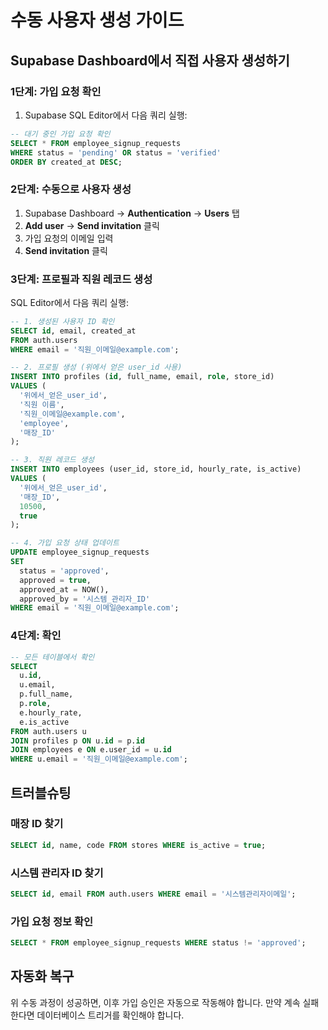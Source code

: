 # 수동 사용자 생성 가이드

## Supabase Dashboard에서 직접 사용자 생성하기

### 1단계: 가입 요청 확인
1. Supabase SQL Editor에서 다음 쿼리 실행:

```sql
-- 대기 중인 가입 요청 확인
SELECT * FROM employee_signup_requests 
WHERE status = 'pending' OR status = 'verified'
ORDER BY created_at DESC;
```

### 2단계: 수동으로 사용자 생성
1. Supabase Dashboard → **Authentication** → **Users** 탭
2. **Add user** → **Send invitation** 클릭
3. 가입 요청의 이메일 입력
4. **Send invitation** 클릭

### 3단계: 프로필과 직원 레코드 생성
SQL Editor에서 다음 쿼리 실행:

```sql
-- 1. 생성된 사용자 ID 확인
SELECT id, email, created_at 
FROM auth.users 
WHERE email = '직원_이메일@example.com';

-- 2. 프로필 생성 (위에서 얻은 user_id 사용)
INSERT INTO profiles (id, full_name, email, role, store_id)
VALUES (
  '위에서_얻은_user_id',
  '직원 이름',
  '직원_이메일@example.com',
  'employee',
  '매장_ID'
);

-- 3. 직원 레코드 생성
INSERT INTO employees (user_id, store_id, hourly_rate, is_active)
VALUES (
  '위에서_얻은_user_id',
  '매장_ID',
  10500,
  true
);

-- 4. 가입 요청 상태 업데이트
UPDATE employee_signup_requests
SET 
  status = 'approved',
  approved = true,
  approved_at = NOW(),
  approved_by = '시스템_관리자_ID'
WHERE email = '직원_이메일@example.com';
```

### 4단계: 확인
```sql
-- 모든 테이블에서 확인
SELECT 
  u.id,
  u.email,
  p.full_name,
  p.role,
  e.hourly_rate,
  e.is_active
FROM auth.users u
JOIN profiles p ON u.id = p.id
JOIN employees e ON e.user_id = u.id
WHERE u.email = '직원_이메일@example.com';
```

## 트러블슈팅

### 매장 ID 찾기
```sql
SELECT id, name, code FROM stores WHERE is_active = true;
```

### 시스템 관리자 ID 찾기
```sql
SELECT id, email FROM auth.users WHERE email = '시스템관리자이메일';
```

### 가입 요청 정보 확인
```sql
SELECT * FROM employee_signup_requests WHERE status != 'approved';
```

## 자동화 복구

위 수동 과정이 성공하면, 이후 가입 승인은 자동으로 작동해야 합니다.
만약 계속 실패한다면 데이터베이스 트리거를 확인해야 합니다.